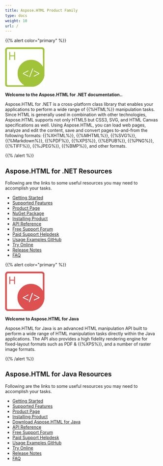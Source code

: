 ```yaml
---
title: Aspose.HTML Product Family
type: docs
weight: 10
url: /
---
```


{{% alert color="primary" %}} 

![Aspose.HTML for .NET Product Logo](home_1.png)

**Welcome to the Aspose.HTML for .NET documentation..**

Aspose.HTML for .NET is a cross-platform class library that enables 
your applications to perform a wide range of {{%HTML%}} manipulation tasks. 
Since HTML is generally used in combination with other technologies, 
Aspose.HTML supports not only HTML5 but CSS3, SVG, and HTML Canvas 
specifications as well. Using Aspose.HTML, you can load web pages, 
analyze and edit the content, save and convert pages to-and-from the following formats:
{{%XHTML%}}, {{%MHTML%}}, {{%SVG%}}, {{%Markdown%}}, {{%PDF%}}, {{%XPS%}},
{{%EPUB%}}, {{%PNG%}}, {{%TIFF%}}, {{%JPEG%}}, {{%BMP%}}, 
and other formats.

{{% /alert %}} 

## Aspose.HTML for .NET Resources

Following are the links to some useful resources you may need to accomplish your tasks.

- [Getting Started](/html/net/getting-started/)
- [Supported Features](/html/net/features-list/)
- [Product Page](https://products.aspose.com/html/net)
- [NuGet Package](https://www.nuget.org/packages/Aspose.Html/)
- [Installing Product](/html/net/installation/)
- [API Reference](https://apireference.aspose.com/html/net)
- [Free Support Forum](https://forum.aspose.com/c/html)
- [Paid Support Helpdesk](https://helpdesk.aspose.com/)
- [Usage Examples GitHub](https://github.com/aspose-html/Aspose.HTML-for-.NET)
- [Try Online](https://products.aspose.app/html/family)
- [Release Notes](/html/net/release-notes/)
- [FAQ](/html/net/faq/)

{{% alert color="primary" %}} 

![Aspose.HTML for Java Product Logo](home_2.png)

**Welcome to Aspose.HTML for Java**

Aspose.HTML for Java is an advanced HTML manipulation API built to perform a wide range of HTML manipulation tasks directly within the Java applications. The API also provides a high fidelity rendering engine for fixed-layout formats such as PDF & {{%XPS%}}, and a number of raster image formats.

{{% /alert %}} 

## Aspose.HTML for Java Resources

Following are the links to some useful resources you may need to accomplish your tasks.

- [Getting Started](/html/java/getting-started/)
- [Supported Features](/html/java/features-list/)
- [Product Page](https://products.aspose.com/html/java)
- [Installing Product](/html/java/installation/)
- [Download Aspose.HTML for Java](https://repository.aspose.com/webapp/#/artifacts/browse/tree/General/repo/com/aspose/aspose-html)
- [API Reference](https://apireference.aspose.com/html/java)
- [Free Support Forum](https://forum.aspose.com/c/html)
- [Paid Support Helpdesk](https://helpdesk.aspose.com/)
- [Usage Examples GitHub](https://github.com/aspose-html/Aspose.HTML-for-Java)
- [Try Online](https://products.aspose.app/html/family)
- [Release Notes](/html/java/release-notes/)
- [FAQ](/html/java/faq/)